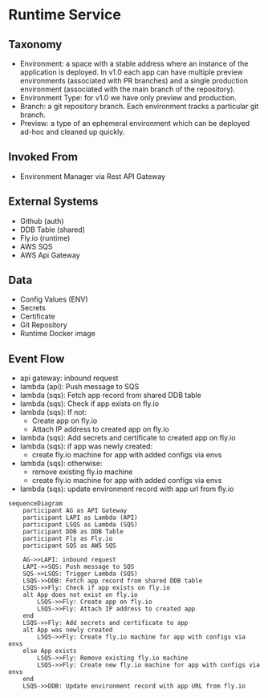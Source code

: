 # Runtime Service

## Taxonomy

- Environment: a space with a stable address where an instance of the application is deployed. In v1.0 each app can have multiple preview environments (associated with PR branches) and a single production environment (associated with the main branch of the repository).
- Environment Type: for v1.0 we have only preview and production.
- Branch: a git repository branch. Each environment tracks a particular git branch.
- Preview: a type of an ephemeral environment which can be deployed ad-hoc and cleaned up quickly.

## Invoked From

- Environment Manager via Rest API Gateway

## External Systems

- Github (auth)
- DDB Table (shared)
- Fly.io (runtime)
- AWS SQS
- AWS Api Gateway

## Data

- Config Values (ENV)
- Secrets
- Certificate
- Git Repository
- Runtime Docker image

## Event Flow

- api gateway: inbound request
- lambda (api): Push message to SQS
- lambda (sqs): Fetch app record from shared DDB table
- lambda (sqs): Check if app exists on fly.io
- lambda (sqs): If not:
  - Create app on fly.io
  - Attach IP address to created app on fly.io
- lambda (sqs): Add secrets and certificate to created app on fly.io
- lambda (sqs): if app was newly created:
  - create fly.io machine for app with added configs via envs
- lambda (sqs): otherwise:
  - remove existing fly.io machine
  - create fly.io machine for app with added configs via envs
- lambda (sqs): update environment record with app url from fly.io


```mermaid
sequenceDiagram
    participant AG as API Gateway
    participant LAPI as Lambda (API)
    participant LSQS as Lambda (SQS)
    participant DDB as DDB Table
    participant Fly as Fly.io
    participant SQS as AWS SQS

    AG->>LAPI: inbound request
    LAPI->>SQS: Push message to SQS
    SQS->>LSQS: Trigger Lambda (SQS)
    LSQS->>DDB: Fetch app record from shared DDB table
    LSQS->>Fly: Check if app exists on fly.io
    alt App does not exist on fly.io
        LSQS->>Fly: Create app on fly.io
        LSQS->>Fly: Attach IP address to created app
    end
    LSQS->>Fly: Add secrets and certificate to app
    alt App was newly created
        LSQS->>Fly: Create fly.io machine for app with configs via envs
    else App exists
        LSQS->>Fly: Remove existing fly.io machine
        LSQS->>Fly: Create new fly.io machine for app with configs via envs
    end
    LSQS->>DDB: Update environment record with app URL from fly.io
```